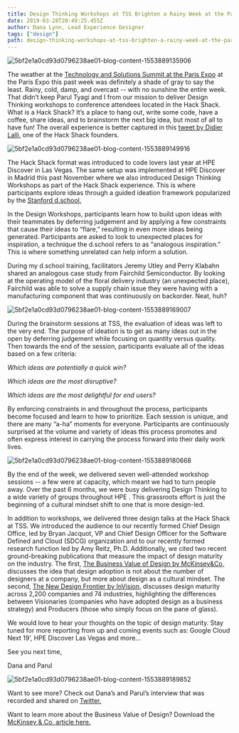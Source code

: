 ```yaml
---
title: Design Thinking Workshops at TSS Brighten a Rainy Week at the Paris Expo
date: 2019-03-28T20:49:25.455Z
author: Dana Lynn, Lead Experience Designer 
tags: ["design"]
path: design-thinking-workshops-at-tss-brighten-a-rainy-week-at-the-paris-expo
---
```

![5bf2e1a0cd93d0796238ae01-blog-content-1553889135906](https://hpe-developer-portal.s3.amazonaws.com/uploads/media/2019/3/dana-paris-from-chris-1553889135905.jpg)

The weather at the [Technology and Solutions Summit at the Paris Expo](http://h41382.www4.hpe.com/tss/)  at the Paris Expo this past week was definitely a shade of gray to say the least. Rainy, cold, damp, and overcast -- with no sunshine the entire week. That didn’t keep Parul Tyagi and I from our mission to deliver Design Thinking workshops to conference attendees located in the Hack Shack. What is a Hack Shack? It’s a place to hang out, write some code, have a coffee, share ideas, and to brainstorm the next big idea, but most of all to have fun! The overall experience is better captured in this [tweet by Didier Lalli,](http://twitter.com/SBUCloud/status/1106149221701468166/video/1) one of the Hack Shack founders.

![5bf2e1a0cd93d0796238ae01-blog-content-1553889149916](https://hpe-developer-portal.s3.amazonaws.com/uploads/media/2019/3/dana-hack-shack-from-chris-1553889149915.jpg)

The Hack Shack format was introduced to code lovers last year at HPE Discover in Las Vegas. The same setup was implemented at HPE Discover in Madrid this past November where we also introduced Design Thinking Workshops as part of the Hack Shack experience. This is where participants explore ideas through a guided ideation framework popularized by the [Stanford d.school.](http://dschool.stanford.edu/)

In the Design Workshops, participants learn how to build upon ideas with their teammates by deferring judgement and by applying a few constraints that cause their ideas to “flare,” resulting in even more ideas being generated. Participants are asked to look to unexpected places for inspiration, a technique the d.school refers to as “analogous inspiration.” This is where something unrelated can help inform a solution. 

During my d.school training, facilitators Jeremy Utley and Perry Klabahn shared an analogous case study from Fairchild Semiconductor. By looking at the operating model of the floral delivery industry (an unexpected place), Fairchild was able to solve a supply chain issue they were having with a manufacturing component that was continuously on backorder. Neat, huh? 


![5bf2e1a0cd93d0796238ae01-blog-content-1553889169007](https://hpe-developer-portal.s3.amazonaws.com/uploads/media/2019/3/dana-accessory-table-from-chris-1553889169006.jpg)

During the brainstorm sessions at TSS, the evaluation of ideas was left to the very end. The purpose of ideation is to get as many ideas out in the open by deferring judgement while focusing on quantity versus quality. Then towards the end of the session, participants evaluate all of the ideas based on a few criteria: 

*Which ideas are potentially a quick win?*

*Which ideas are the most disruptive?*

*Which ideas are the most delightful for end users?*

By enforcing constraints in and throughout the process, participants become focused and learn to how to prioritize. Each session is unique, and there are many “a-ha” moments for everyone. Participants are continuously surprised at the volume and variety of ideas this process promotes and often express interest in carrying the process forward into their daily work lives. 



![5bf2e1a0cd93d0796238ae01-blog-content-1553889180668](https://hpe-developer-portal.s3.amazonaws.com/uploads/media/2019/3/dana-blond-woman-from-chris-1553889180664.jpg)

By the end of the week, we delivered seven well-attended workshop sessions  -- a few were at capacity, which meant we had to turn people away. Over the past 6 months, we were busy delivering Design Thinking to a wide variety of groups throughout HPE . This grassroots effort is just the beginning of a cultural mindset shift to one that is more design-led.
 
In addition to workshops, we delivered three design talks at the Hack Shack at TSS. We introduced the audience to our recently formed Chief Design Office, led by Bryan Jacquot, VP and Chief Design Officer for the Software Defined and Cloud (SDCG) organization and to our recently formed research function led by Amy Reitz, Ph.D. Additionally, we cited two recent ground-breaking publications that measure the impact of design maturity on the industry. The first, [The Business Value of Design by McKinsey&Co,](http://www.mckinsey.com/business-functions/mckinsey-design/our-insights/the-business-value-of-design) discusses the idea that design adoption is not about the number of designers at a company, but more about design as a cultural mindset. The second, [The New Design Frontier by InVision,](http://www.invisionapp.com/design-better/design-maturity-model/) discusses design maturity across 2,200 companies and 74 industries, highlighting the differences between Visionaries (companies who have adopted design as a business strategy) and Producers (those who simply focus on the pane of glass). 

We would love to hear your thoughts on the topic of design maturity. Stay tuned for more reporting from up and coming events such as: Google Cloud Next 19’, HPE Discover Las Vegas and more… 

See you next time, 

Dana and Parul





![5bf2e1a0cd93d0796238ae01-blog-content-1553889189852](https://hpe-developer-portal.s3.amazonaws.com/uploads/media/2019/3/dana-and-parul-from-chris-1553889189849.jpg)

Want to see more? Check out Dana’s and Parul’s interview that was recorded and shared on [Twitter.](http://twitter.com/SBUCloud/status/1105771231008247809)

Want to learn more about the Business Value of Design? Download the [McKinsey & Co. article here.](https://www.mckinsey.com/~/media/McKinsey/Business%20Functions/McKinsey%20Design/Our%20insights/The%20business%20value%20of%20design/The-business-value-of-design-vF.ashx )
